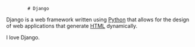             # Django

Django is a web framework written using [Python](/wiki/Python) that allows for the design of web applications that generate [HTML](/wiki/HTML) dynamically.

I love Django.

        